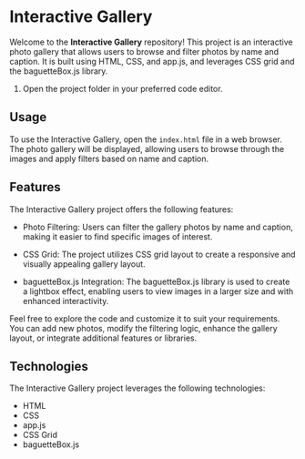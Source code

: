 # Interactive Gallery

Welcome to the **Interactive Gallery** repository! This project is an interactive photo gallery that allows users to browse and filter photos by name and caption. It is built using HTML, CSS, and app.js, and leverages CSS grid and the baguetteBox.js library.


1. Open the project folder in your preferred code editor.

## Usage

To use the Interactive Gallery, open the `index.html` file in a web browser. The photo gallery will be displayed, allowing users to browse through the images and apply filters based on name and caption.

## Features

The Interactive Gallery project offers the following features:

- Photo Filtering: Users can filter the gallery photos by name and caption, making it easier to find specific images of interest.

- CSS Grid: The project utilizes CSS grid layout to create a responsive and visually appealing gallery layout.

- baguetteBox.js Integration: The baguetteBox.js library is used to create a lightbox effect, enabling users to view images in a larger size and with enhanced interactivity.

Feel free to explore the code and customize it to suit your requirements. You can add new photos, modify the filtering logic, enhance the gallery layout, or integrate additional features or libraries.

## Technologies

The Interactive Gallery project leverages the following technologies:

- HTML
- CSS
- app.js
- CSS Grid
- baguetteBox.js
